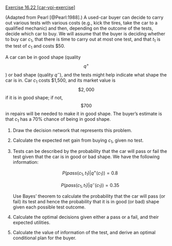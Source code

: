 [Exercise 16.22 \[car-vpi-exercise\]](ex_22/)

(Adapted from Pearl [@Pearl:1988].) A used-car
buyer can decide to carry out various tests with various costs (e.g.,
kick the tires, take the car to a qualified mechanic) and then,
depending on the outcome of the tests, decide which car to buy. We will
assume that the buyer is deciding whether to buy car $c_1$, that there
is time to carry out at most one test, and that $t_1$ is the test of
$c_1$ and costs \$50.

A car can be in good shape (quality $$q^+$$) or bad shape (quality $q^-$),
and the tests might help indicate what shape the car is in. Car $c_1$
costs \$1,500, and its market value is $$\$2,000$$ if it is in good shape; if
not, $$\$700$$ in repairs will be needed to make it in good shape. The buyer’s
estimate is that $c_1$ has a 70% chance of being in good shape.

1.  Draw the decision network that represents this problem.

2.  Calculate the expected net gain from buying $c_1$, given no test.

3.  Tests can be described by the probability that the car will pass or
    fail the test given that the car is in good or bad shape. We have
    the following information:

    $$P({pass}(c_1,t_1) | q^+(c_1)) = {0.8}$$

    $$P({pass}(c_1,t_1) | q^-(c_1)) = {0.35}$$

    Use Bayes’ theorem to calculate the probability that the car will pass (or fail) its test and hence the probability that it is in good (or bad) shape given each possible test outcome.

4.  Calculate the optimal decisions given either a pass or a fail, and
    their expected utilities.

5.  Calculate the value of information of the test, and derive an
    optimal conditional plan for the buyer.
